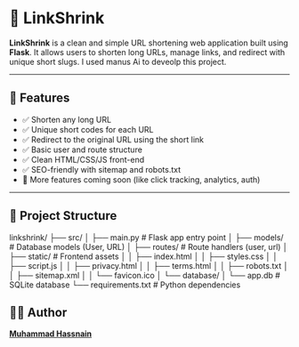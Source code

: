 # 🔗 LinkShrink

**LinkShrink** is a clean and simple URL shortening web application built using **Flask**. It allows users to shorten long URLs, manage links, and redirect with unique short slugs. I used manus Ai to deveolp this project.

---

## 🚀 Features

- ✅ Shorten any long URL
- ✅ Unique short codes for each URL
- ✅ Redirect to the original URL using the short link
- ✅ Basic user and route structure
- ✅ Clean HTML/CSS/JS front-end
- ✅ SEO-friendly with sitemap and robots.txt
- 🚧 More features coming soon (like click tracking, analytics, auth)

---

## 📂 Project Structure


linkshrink/
├── src/
│ ├── main.py # Flask app entry point
│ ├── models/ # Database models (User, URL)
│ ├── routes/ # Route handlers (user, url)
│ ├── static/ # Frontend assets
│ │ ├── index.html
│ │ ├── styles.css
│ │ ├── script.js
│ │ ├── privacy.html
│ │ ├── terms.html
│ │ ├── robots.txt
│ │ ├── sitemap.xml
│ │ └── favicon.ico
│ └── database/
│ └── app.db # SQLite database
└── requirements.txt # Python dependencies

## 🙋‍♂️ Author

[**Muhammad Hassnain**](https://github.com/muhammad-hassnain-973)


